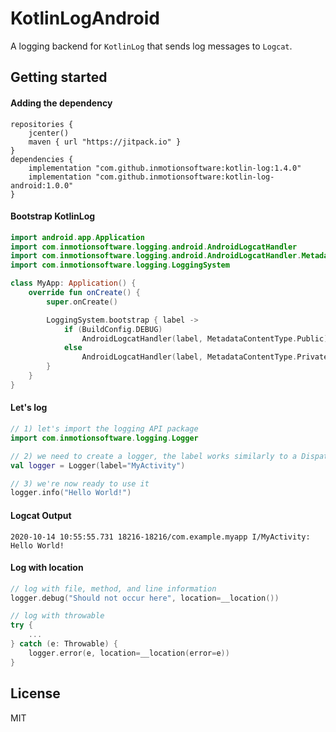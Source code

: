 # KotlinLogAndroid
 A logging backend for `KotlinLog` that sends log messages to `Logcat`.

## Getting started

#### Adding the dependency

```
repositories {
    jcenter()
    maven { url "https://jitpack.io" }
}
dependencies {
    implementation "com.github.inmotionsoftware:kotlin-log:1.4.0"
    implementation "com.github.inmotionsoftware:kotlin-log-android:1.0.0"
}
```

#### Bootstrap KotlinLog

```kotlin
import android.app.Application
import com.inmotionsoftware.logging.android.AndroidLogcatHandler
import com.inmotionsoftware.logging.android.AndroidLogcatHandler.MetadataContentType
import com.inmotionsoftware.logging.LoggingSystem

class MyApp: Application() {
    override fun onCreate() {
        super.onCreate()

        LoggingSystem.bootstrap { label ->
            if (BuildConfig.DEBUG)
                AndroidLogcatHandler(label, MetadataContentType.Public)
            else
                AndroidLogcatHandler(label, MetadataContentType.Private)
        }
    }
}
```

#### Let's log

```kotlin
// 1) let's import the logging API package
import com.inmotionsoftware.logging.Logger

// 2) we need to create a logger, the label works similarly to a DispatchQueue label
val logger = Logger(label="MyActivity")

// 3) we're now ready to use it
logger.info("Hello World!")
```

#### Logcat Output

```
2020-10-14 10:55:55.731 18216-18216/com.example.myapp I/MyActivity: Hello World!
```

#### Log with location

```kotlin
// log with file, method, and line information
logger.debug("Should not occur here", location=__location())

// log with throwable
try {
    ...    
} catch (e: Throwable) {
    logger.error(e, location=__location(error=e))
}
```

## License

MIT